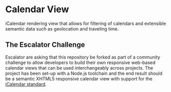 # Calendar View
iCalendar rendering view that allows for filtering of calendars and extensible semantic data such as geolocation and traveling time.

## The Escalator Challenge
Escalator are asking that this repository be forked as part of a community challenge to allow developers to build their own responsive web-based calendar views that can be used interchangeably across projects. The project has been set-up with a Node.js toolchain and the end result should be a semantic XHTML5 responsive calendar view with support for the [iCalendar standard](http://en.wikipedia.org/wiki/ICalendar).
